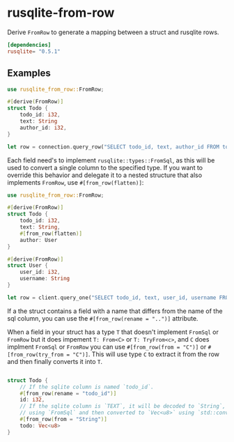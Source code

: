 # rusqlite-from-row

Derive `FromRow` to generate a mapping between a struct and rusqlite rows.

```toml
[dependencies]
rusqlite= "0.5.1"
```

## Examples
```rust
use rusqlite_from_row::FromRow;

#[derive(FromRow)]
struct Todo {
    todo_id: i32,
    text: String
    author_id: i32,
}

let row = connection.query_row("SELECT todo_id, text, author_id FROM todos", Todo::try_from_row).unwrap();
```

Each field need's to implement `rusqlite::types::FromSql`, as this will be used to convert a
single column to the specified type. If you want to override this behavior and delegate it to a
nested structure that also implements `FromRow`, use `#[from_row(flatten)]`:

```rust
use rusqlite_from_row::FromRow;

#[derive(FromRow)]
struct Todo {
    todo_id: i32,
    text: String,
    #[from_row(flatten)]
    author: User
}

#[derive(FromRow)]
struct User {
    user_id: i32,
    username: String
}

let row = client.query_one("SELECT todo_id, text, user_id, username FROM todos t, users u WHERE t.author_id = u.user_id", &[], Todo::try_from_row).unwrap();
```

If a the struct contains a field with a name that differs from the name of the sql column, you can use the `#[from_row(rename = "..")]` attribute. 

When a field in your struct has a type `T` that doesn't implement `FromSql` or `FromRow` but 
it does impement `T: From<C>` or `T: TryFrom<c>`, and `C` does implment `FromSql` or `FromRow` 
you can use `#[from_row(from = "C")]` or `#[from_row(try_from = "C")]`. This will use type `C` to extract it from the row and 
then finally converts it into `T`. 

```rust

struct Todo {
    // If the sqlite column is named `todo_id`.
    #[from_row(rename = "todo_id")]
    id: i32,
    // If the sqlite column is `TEXT`, it will be decoded to `String`,
    // using `FromSql` and then converted to `Vec<u8>` using `std::convert::From`.
    #[from_row(from = "String")]
    todo: Vec<u8>
}

```
